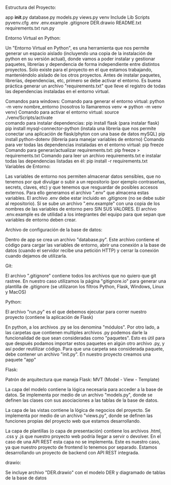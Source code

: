 Estructura del Proyecto:

app
    __init__.py
    database.py
    models.py
    views.py
venv
    Include
    Lib
    Scripts
    pyvenv.cfg
.env
.env.example
.gitignore
DER.drawio
README.txt
requirements.txt
run.py


Entorno Virtual en Python:

Un "Entorno Virtual en Python", es una herramienta que nos permite generar un espacio aislado (incluyendo una copia de la instalación de python en su versión actual), donde vamos a poder instalar y gestionar paquetes, librerías y dependencia de forma independiente entre distintos proyectos. Solo existe para el proyecto en el que estamos trabajando, manteniéndolo aislado de los otros proyectos. Antes de instalar paquetes, librerías, dependencias, etc, primero se debe activar el entorno. Es buena práctica generar un archivo "requirements.txt" que lleve el registro de todas las dependencias instaladas en el entorno virtual.

Comandos para windows:
Comando para generar el entorno virtual: python -m venv nombre_entorno (nosotros lo llamaremos venv => python -m venv venv)
Comando para activar el entorno virtual: source ./venv/Scripts/activate   
comando para instalar dependencias: pip install flask (para instalar flask)
                                    pip install mysql-connector-python (instala una librería que nos permite conectar una aplicación de flask/phyton con una base de datos mySQL)
                                    pip install python-dotenv (librería para manejar variables de entorno)
Comando para ver todas las dependencias instaladas en el entorno virtual: pip freeze 
Comando para generar/actualizar requirements.txt: pip freeze > requirements.txt
Comando para leer un archivo requirements.txt e instalar todas las dependencias listadas en él: pip install -r requirements.txt 
Variables de Entorno:

Las variables de entorno nos permiten almacenar datos sensibles, que no tenemos por qué divulgar o subir a un repositorio (por ejemplo contraseñas, secrets, claves, etc) y que tenemos que resguardar de posibles accesos externos. Para ello generamos el archivo ".env" que almacena estas variables. El archivo .env debe estar incluido en .gitignore (no se debe subir al repositorio). Sí se sube un archivo ".env.example" con una copia de los nombres de las variables de entorno pero SIN SUS VALORES. El archivo .env.example es de utilidad a los integrantes del equipo para que sepan que variables de entorno deben crear.


Archivo de configuración de la base de datos:

Dentro de app se crea un archivo "database.py". Este archivo contiene el código para cargar las variables de entorno, abrir una conexión a la base de datos (cuando el servidor recibe una petición HTTP) y cerrar la conexión cuando dejamos de utilizarla.


Git:

El archivo ".gitignore" contiene todos los archivos que no quiero que git rastree. En nuestro caso utilizamos la página "gitignore.io" para generar una plantilla de .gitignore (se utilizaron los filtros Python, Flask, Windows, Linux y MacOS)


Python:

El archivo "run.py" es el que debemos ejecutar para correr nuestro proyecto (contiene la aplicación de Flask)

En python, a los archivos .py se los denomina "módulos". Por otro lado, a las carpetas que contienen multiples archivos .py podemos darle la funcionalidad de que sean consideradas como "paquetes". Esto es útil para que después podamos importar estos paquetes en algún otro archivo .py, y así poder reutilizar código. Para que una carpeta sea considerada paquete, debe contener un archivo "init.py". En nuestro proyecto creamos una paquete "app"


Flask:

Patrón de arquitectura que maneja Flask: MVT (Model - View - Template)

La capa del modelo contiene la lógica necesaria para acceder a la base de datos. Se implementa por medio de un archivo "models.py", donde se definen las clases con sus asociaciones a las tablas de la base de datos.

La capa de las vistas contiene la lógica de negocios del proyecto. Se implementa por medio de un archivo "views.py", donde se definen las funciones propias del proyecto web que estamos desarrollando.

La capa de plantillas (o capa de presentación) contiene los archivos .html, .css y .js que nuestro proyecto web podría llegar a servir o devolver. En el caso de una API REST esta capa no se implementa. Este es nuestro caso, ya que nuestro proyecto de frontend lo tenemos por separado. Estamos desarrollando un proyecto de backend con API REST integrada.


drawio:

Se incluye archivo "DER.drawio" con el modelo DER y diagramado de tablas de la base de datos
